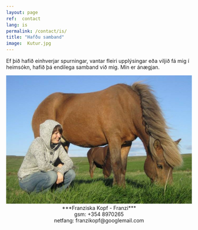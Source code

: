 ```yaml
---
layout: page
ref:  contact
lang: is
permalink: /contact/is/
title: "Hafðu samband"
image:  Kutur.jpg
---
```


Ef þið hafið einhverjar spurningar, vantar fleiri upplýsingar eða viljið fá mig í heimsókn, hafið þá endilega samband við mig.
Mín er ánægjan.
<center>
<a href="/images/Kutur.jpg" data-lightbox="Kutur" data-title="Kútur og ég">
  <img src="/images/Kutur_thumb.jpg" title="Kútur og ég">
</a>
</center>

<center>
***Franziska Kopf - Franzi***
</center>

<center>
gsm: +354 8970265
</center>

<center>
netfang: franzikopf@googlemail.com
</center>
